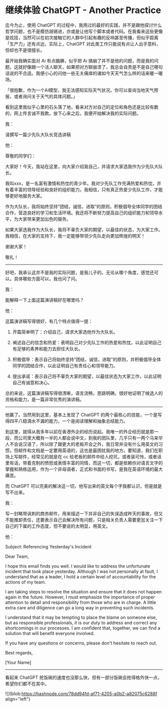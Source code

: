 # 继续体验 ChatGPT - Another Practice

迄今为止，使用 ChatGPT 的过程中，我用过的最好的实践，并不是跟他探讨什么哲学问题，也不是模仿胡锡进，亦或是让他写个脚本或者代码。在我看来这些更像是炫技，当然可以在初次接触它的人群中引起有趣的反响甚至传播，但似乎距离「生产力」还有点远，实际上，ChatGPT 对此类工作只能说有点让人出乎意料，但却也不是很擅长。

最开始我确实面对 Ai 有点腼腆，似乎把 Ai 搞崩了并不是他的问题，而是我的问题，这就好像跟一个活人聊天，如果把对方聊崩溃了，我总会自责是不是自己哪句话说的不合适。我便小心的问他一些无关痛痒的诸如今天天气怎么样的话来暖一暖场。

「很抱歉，作为一个AI模型，我无法感知实际天气状况。你可以查询当地天气预报，或者询问关于天气的具体问题。」

看到这里我似乎心里的石头落了地，看来对方对自己的定位和角色还是比较有数的，网上传言诚不我欺。放下心来之后，我便开始解决我的实际问题。

我：

请撰写一篇少先队大队长竞选讲稿

他：

尊敬的同学们：

大家好！今天，我站在这里，向大家介绍我自己，并请求大家选我作为少先队大队长。

我叫xxx，是一名富有激情和热忱的青少年。我对少先队工作充满热爱和热忱，并有着丰富的领导经验和良好的组织能力。我相信，只有真正热爱少先队工作，才能够更好地服务大家。

作为大队长，我将始终坚持“团结，诚信，进取”的原则，积极倡导全体同学的团结合作，营造良好的学习和生活环境。我还将不断努力提高自己的组织能力和领导水平，为大家带来更加出色的服务。

如果大家选我作为大队长，我将不辜负大家的期望，以最佳的状态，为大家工作。我相信，在大家的支持下，我一定能够带领少先队走向更加辉煌的明天！

谢谢大家！

敬礼！

---

好吧，我承认这并不是我的实际问题，是我儿子的。无论从哪个角度，感觉还可以。具体哪些方面可以，我也问了问。

我：

能解释一下上面这篇演讲稿好在哪里吗？

他：

这篇演讲稿写得很好，有几个特点值得一提：

1. 开篇简单明了：介绍自己，请求大家选他作为大队长。
    
2. 阐述自己的信念和热爱：表明自己对少先队工作的热爱和热忱，以此证明自己有足够的素养和能力去担任大队长。
    
3. 积极倡导：表示自己将始终坚持“团结，诚信，进取”的原则，并积极倡导全体同学的团结合作，以此证明自己有责任心和领导能力。
    
4. 提出承诺：表示自己将不辜负大家的期望，以最佳状态为大家工作，以此证明自己有诚意和决心。
    

总的来说，这篇演讲稿写得很清晰，语言流畅，思路明确，很好地证明了候选人的资格和能力，是一篇非常优秀的演讲稿。

---

他赢了。当然用到这里，基本上发现了 ChatGPT 的两个最核心的技能，一个是写得四平八稳滴水不漏的能力，一个是阅读理解和抽象总结能力。

到这里，就得从我多年以前在香港外企的经历说起。我唯一的外企经历就是那一段，而公司里大概有一半的人都会说中文，到我的团队里，几乎只有一两个马来华人不会说汉语了，所以除了跟更大的老板开会之外，我日常并没有什么用英文的习惯。但邮件和文档是一定要用英语的，这也是最困扰我的地方。要知道，我们在职场上写邮件，经常见的就是在 cc 给老板的邮件中给人挖坑，或者装可怜，或者话里有话，带着克制的愤怒或表情丰富的同情，而这一切，都是依赖你对语言文字的掌握和熟练运用，作为一个非母语者，正式和书面的书写，是我在英语环境的最大痛苦。

而 ChatGPT 可以完美的解决这一切，他写出来的英文每个字我都认识，但是就是写不出来。

我：

写一封略带讽刺的商务邮件，用来描述一下并非自己的失误造成昨天的事故，但又不能推卸责任，还要表示自己会解决所有问题，只是相关负责人需要更加关注一下自己的下属的工作态度，但不要说的太明显，用英文。  

他：

Subject: Referencing Yesterday's Incident

Dear Team,

I hope this email finds you well. I would like to address the unfortunate incident that took place yesterday. Although I was not personally at fault, I understand that as a leader, I hold a certain level of accountability for the actions of my team.

I am taking steps to resolve the situation and ensure that it does not happen again in the future. However, I must emphasize the importance of proper attention to detail and responsibility from those who are in charge. A little extra care and diligence can go a long way in preventing such incidents.

I understand that it may be tempting to place the blame on someone else, but as responsible professionals, it is our duty to address and correct any shortcomings in our processes. I am confident that, together, we can find a solution that will benefit everyone involved.

If you have any questions or concerns, please don't hesitate to reach out.

Best regards,

\[Your Name\]

---

看起来 ChatGPT 抢饭碗的速度也没那么快，但有一部分饭碗会抢得格外快一点，希望你们都不在其中。

![](blob:https://hashnode.com/78dd94fd-af71-4205-a0b2-a82075c6288f align="left")